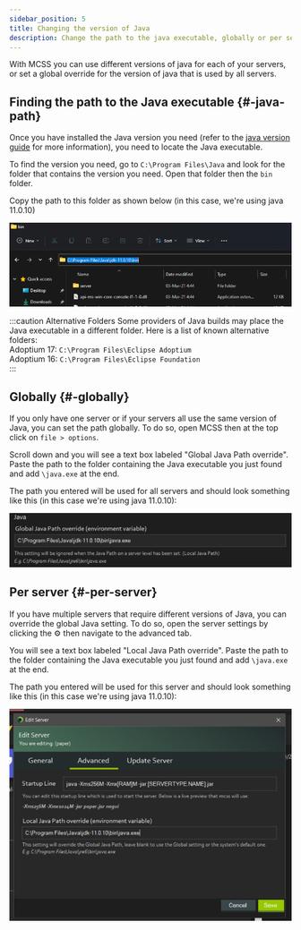 ```yaml
---
sidebar_position: 5
title: Changing the version of Java
description: Change the path to the java executable, globally or per server
---
```


With MCSS you can use different versions of java for each of your servers, or set a global override for the version of java that is used by all servers.

## Finding the path to the Java executable {#-java-path}

Once you have installed the Java version you need (refer to the [java version guide](java-version) for more information), you need to locate the Java executable.

To find the version you need, go to `C:\Program Files\Java` and look for the folder that contains the version you need. Open that folder then the `bin` folder.

Copy the path to this folder as shown below (in this case, we're using java 11.0.10)

![explorer path](/img/docs/java-path/explorer.png)

:::caution Alternative Folders
Some providers of Java builds may place the Java executable in a different folder. Here is a list of known alternative folders: <br/>
Adoptium 17: `C:\Program Files\Eclipse Adoptium` <br/>
Adoptium 16: `C:\Program Files\Eclipse Foundation` <br/>
:::

## Globally {#-globally}

If you only have one server or if your servers all use the same version of Java, you can set the path globally.
To do so, open MCSS then at the top click on `file > options`.

Scroll down and you will see a text box labeled "Global Java Path override". Paste the path to the folder containing the Java executable you just found and add `\java.exe` at the end.

The path you entered will be used for all servers and should look something like this (in this case we're using java 11.0.10):

![explorer path](/img/docs/java-path/java-path-override.png)

## Per server {#-per-server}

If you have multiple servers that require different versions of Java, you can override the global Java setting. To do so, open the server settings by clicking the ⚙️ then navigate to the advanced tab.

You will see a text box labeled "Local Java Path override". Paste the path to the folder containing the Java executable you just found and add `\java.exe` at the end.

The path you entered will be used for this server and should look something like this (in this case we're using java 11.0.10):

![explorer path](/img/docs/java-path/local-path-override.png)
